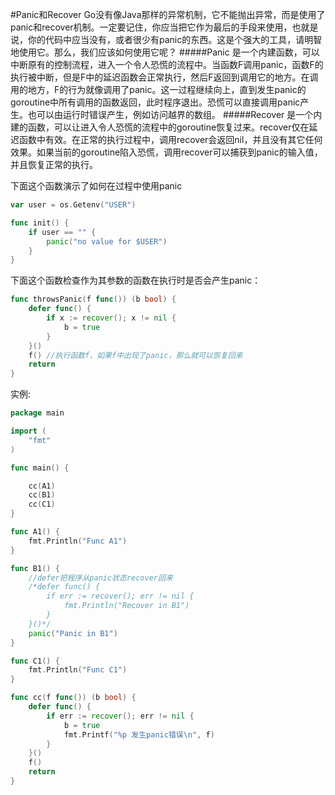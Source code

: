 #Panic和Recover
Go没有像Java那样的异常机制，它不能抛出异常，而是使用了panic和recover机制。一定要记住，你应当把它作为最后的手段来使用，也就是说，你的代码中应当没有，或者很少有panic的东西。这是个强大的工具，请明智地使用它。那么，我们应该如何使用它呢？
#####Panic
是一个内建函数，可以中断原有的控制流程，进入一个令人恐慌的流程中。当函数F调用panic，函数F的执行被中断，但是F中的延迟函数会正常执行，然后F返回到调用它的地方。在调用的地方，F的行为就像调用了panic。这一过程继续向上，直到发生panic的goroutine中所有调用的函数返回，此时程序退出。恐慌可以直接调用panic产生。也可以由运行时错误产生，例如访问越界的数组。
#####Recover
是一个内建的函数，可以让进入令人恐慌的流程中的goroutine恢复过来。recover仅在延迟函数中有效。在正常的执行过程中，调用recover会返回nil，并且没有其它任何效果。如果当前的goroutine陷入恐慌，调用recover可以捕获到panic的输入值，并且恢复正常的执行。

下面这个函数演示了如何在过程中使用panic
```go
var user = os.Getenv("USER")

func init() {
    if user == "" {
        panic("no value for $USER")
    }
}
```
下面这个函数检查作为其参数的函数在执行时是否会产生panic：
```go
func throwsPanic(f func()) (b bool) {
    defer func() {
        if x := recover(); x != nil {
            b = true
        }
    }()
    f() //执行函数f，如果f中出现了panic，那么就可以恢复回来
    return
}
```
实例:
```go
package main

import (
    "fmt"
)

func main() {

    cc(A1)
    cc(B1)
    cc(C1)
}

func A1() {
    fmt.Println("Func A1")
}

func B1() {
    //defer把程序从panic状态recover回来
    /*defer func() {
        if err := recover(); err != nil {
            fmt.Println("Recover in B1")
        }
    }()*/
    panic("Panic in B1")
}

func C1() {
    fmt.Println("Func C1")
}

func cc(f func()) (b bool) {
    defer func() {
        if err := recover(); err != nil {
            b = true
            fmt.Printf("%p 发生panic错误\n", f)
        }
    }()
    f()
    return
}
```